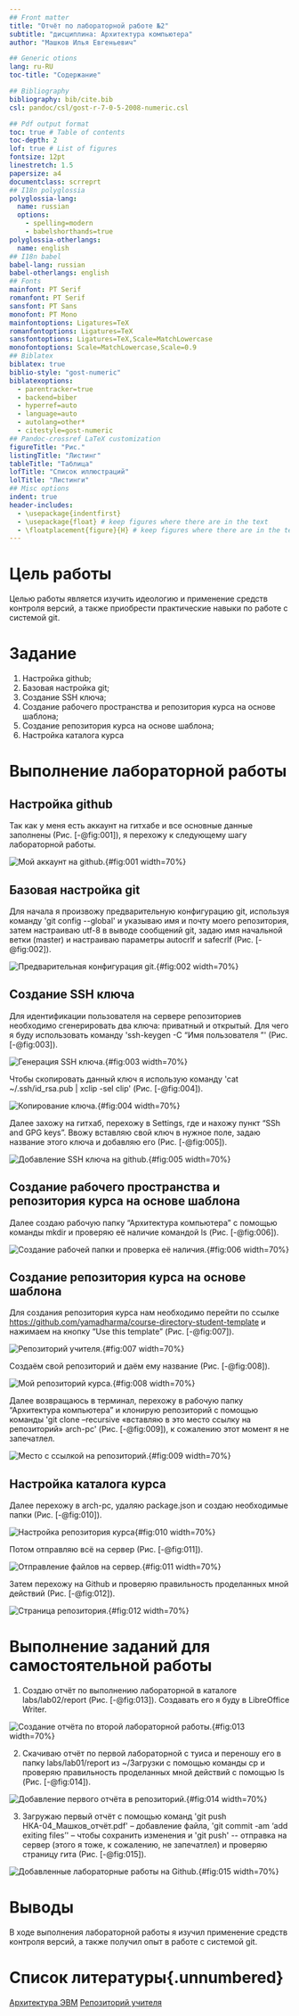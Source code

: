 ```yaml
---
## Front matter
title: "Отчёт по лабораторной работе №2"
subtitle: "дисциплина: Архитектура компьютера"
author: "Машков Илья Евгеньевич"

## Generic otions
lang: ru-RU
toc-title: "Содержание"

## Bibliography
bibliography: bib/cite.bib
csl: pandoc/csl/gost-r-7-0-5-2008-numeric.csl

## Pdf output format
toc: true # Table of contents
toc-depth: 2
lof: true # List of figures
fontsize: 12pt
linestretch: 1.5
papersize: a4
documentclass: scrreprt
## I18n polyglossia
polyglossia-lang:
  name: russian
  options:
	- spelling=modern
	- babelshorthands=true
polyglossia-otherlangs:
  name: english
## I18n babel
babel-lang: russian
babel-otherlangs: english
## Fonts
mainfont: PT Serif
romanfont: PT Serif
sansfont: PT Sans
monofont: PT Mono
mainfontoptions: Ligatures=TeX
romanfontoptions: Ligatures=TeX
sansfontoptions: Ligatures=TeX,Scale=MatchLowercase
monofontoptions: Scale=MatchLowercase,Scale=0.9
## Biblatex
biblatex: true
biblio-style: "gost-numeric"
biblatexoptions:
  - parentracker=true
  - backend=biber
  - hyperref=auto
  - language=auto
  - autolang=other*
  - citestyle=gost-numeric
## Pandoc-crossref LaTeX customization
figureTitle: "Рис."
listingTitle: "Листинг"
tableTitle: "Таблица"
lofTitle: "Список иллюстраций"
lolTitle: "Листинги"
## Misc options
indent: true
header-includes:
  - \usepackage{indentfirst}
  - \usepackage{float} # keep figures where there are in the text
  - \floatplacement{figure}{H} # keep figures where there are in the text
---
```


# Цель работы

Целью работы является изучить идеологию и применение средств
контроля версий, а также приобрести практические навыки по работе с
системой git.

# Задание

1. Настройка github;
2. Базовая настройка git;
3. Создание SSH ключа;
4. Создание рабочего пространства и репозитория курса на основе шаблона;
5. Создание репозитория курса на основе шаблона;
6. Настройка каталога курса

# Выполнение лабораторной работы

## Настройка github

Так как у меня есть аккаунт на гитхабе и все основные данные заполнены (Рис. [-@fig:001]), я перехожу к следующему шагу лабораторной работы.

![Мой аккаунт на github.](image/1.png){#fig:001 width=70%}

## Базовая настройка git

Для начала я произвожу предварительную конфигурацию git, используя команду 'git config --global' и указываю имя и почту моего репозитория, затем настраиваю utf-8 в выводе сообщений git, задаю имя начальной ветки (master) и настраиваю параметры autocrlf и safecrlf (Рис. [-@fig:002]).

![Предварительная конфигурация git.](image/2.png){#fig:002 width=70%}

## Создание SSH ключа

Для идентификации пользователя на сервере репозиториев необходимо сгенерировать два ключа: приватный и открытый. Для чего я буду
использовать команду 'ssh-keygen -C “Имя пользователя <email>”' (Рис. [-@fig:003]).

![Генерация SSH ключа.](image/3.png){#fig:003 width=70%}

Чтобы скопировать данный ключ я использую команду 'cat ~/.ssh/id_rsa.pub | xclip -sel clip' (Рис. [-@fig:004]).

![Копирование ключа.](image/4.png){#fig:004 width=70%}

Далее захожу на гитхаб, перехожу в Settings, где и нахожу пункт “SSh and GPG keys”. Ввожу вставляю свой ключ в нужное поле, задаю название этого ключа и добавляю его (Рис. [-@fig:005]).

![Добавление SSH ключа на github.](image/5.png){#fig:005 width=70%}

## Создание рабочего пространства и репозитория курса на основе шаблона

Далее создаю рабочую папку “Архитектура компьютера” с помощью команды mkdir и проверяю её наличие командой ls (Рис. [-@fig:006]).

![Создание рабочей папки и проверка её наличия.](image/6.png){#fig:006 width=70%}

## Создание репозитория курса на основе шаблона

Для создания репозитория курса нам необходимо перейти по ссылке https://github.com/yamadharma/course-directory-student-template и нажимаем на кнопку “Use this template” (Рис. [-@fig:007]).

![Репозиторий учителя.](image/7.png){#fig:007 width=70%}

Создаём свой репозиторий и даём ему название (Рис. [-@fig:008]).

![Мой репозиторий курса.](image/8.png){#fig:008 width=70%}

Далее возвращаюсь в терминал, перехожу в рабочую папку “Архитектура компьютера” и клонирую репозиторий с помощью команды 'git clone –recursive «вставляю в это место ссылку на репозиторий» arch-pc' (Рис. [-@fig:009]), к сожалению этот момент я не запечатлел.

![Место с ссылкой на репозиторий.](image/9.png){#fig:009 width=70%}

## Настройка каталога курса

Далее перехожу в arch-pc, удаляю package.json и создаю необходимые папки (Рис. [-@fig:010]).

![Настройка репозитория курса](image/10.png){#fig:010 width=70%}

Потом отправляю всё на сервер (Рис. [-@fig:011]).

![Отправление файлов на сервер.](image/11.png){#fig:011 width=70%}

Затем перехожу на Github и проверяю правильность проделанных мной действий (Рис. [-@fig:012]).

![Страница репозитория.](image/12.png){#fig:012 width=70%}

# Выполнение заданий для самостоятельной работы

 
1. Создаю отчёт по выполнению лабораторной в каталоге labs/lab02/report (Рис. [-@fig:013]). Создавать его я буду в LibreOffice Writer.

![Создание отчёта по второй лабораторной работы.](image/13.png){#fig:013 width=70%}

2. Скачиваю отчёт по первой лабораторной с туиса и переношу его в папку labs/lab01/report из ~/Загрузки с помощью команды cp и проверяю правильность проделанных мной действий с помощью ls (Рис. [-@fig:014]).

![Добавление первого отчёта в репозиторий.](image/14.png){#fig:014 width=70%}

3. Загружаю первый отчёт с помощью команд 'git push НКА-04_Машков_отчёт.pdf' – добавление файла, 'git commit -am ‘add exiting files’' – чтобы сохранить изменения и 'git push' -- отправка на сервер (этого я тоже, к сожалению, не запечатлел) и проверяю страницу гита (Рис. [-@fig:015]).

![Добавленные лабораторные работы на Github.](image/15.png){#fig:015 width=70%}

# Выводы

В ходе выполнения лабораторной работы я изучил применение средств контроля версий, а также получил опыт в работе с системой git.

# Список литературы{.unnumbered}

[Архитектура ЭВМ](https://esystem.rudn.ru/pluginfile.php/2089082/mod_resource/content/0/%D0%9B%D0%B0%D0%B1%D0%BE%D1%80%D0%B0%D1%82%D0%BE%D1%80%D0%BD%D0%B0%D1%8F%20%D1%80%D0%B0%D0%B1%D0%BE%D1%82%D0%B0%20%E2%84%962.%20%D0%A1%D0%B8%D1%81%D1%82%D0%B5%D0%BC%D0%B0%20%D0%BA%D0%BE%D0%BD%D1%82%D1%80%D0%BE%D0%BB%D1%8F%20%D0%B2%D0%B5%D1%80%D1%81%D0%B8%D0%B9%20Git.pdf)
[Репозиторий учителя](https://github.com/yamadharma/course-directory-student-template)
